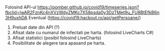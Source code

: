 Folosind API-ul https://pomber.github.io/covid19/timeseries.json?fbclid=IwAR2FznKc4nXVzWdyZMKc7X58psda0y3DzTMet9u_FU8BtEfkB6n3H9uxhDA
Eventual (https://covid19.hackout.ro/api/getPersoane/)

1) Preluat date din API (?)
2) Afisat date cu numarul de infectati pe harta. (folosind LiveCharts C#)
3) Afisat statistici (posibil folosind LiveCharts)
4) Posibilitate de alegere tara apasand pe harta.